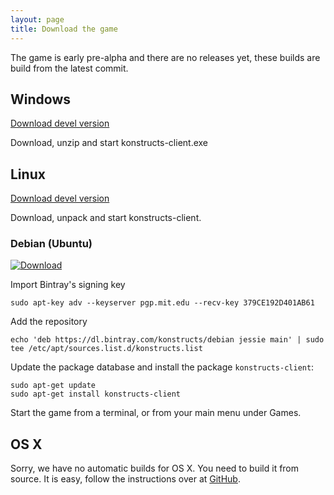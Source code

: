 ```yaml
---
layout: page
title: Download the game
---
```


The game is early pre-alpha and there are no releases yet, these 
builds are build from the latest commit.

## Windows

[Download devel version](https://bintray.com/artifact/download/konstructs/windows/konstructs-client.zip)

Download, unzip and start konstructs-client.exe

## Linux

[Download devel version](https://bintray.com/artifact/download/konstructs/linux/konstructs-client.tar.bz2)

Download, unpack and start konstructs-client.

### Debian (Ubuntu)
 [ ![Download](https://api.bintray.com/packages/konstructs/debian/client/images/download.svg) ](https://bintray.com/konstructs/debian/client/_latestVersion)

Import Bintray's signing key
```
sudo apt-key adv --keyserver pgp.mit.edu --recv-key 379CE192D401AB61
```

Add the repository
```
echo 'deb https://dl.bintray.com/konstructs/debian jessie main' | sudo tee /etc/apt/sources.list.d/konstructs.list
```

Update the package database and install the package `konstructs-client`:

```
sudo apt-get update
sudo apt-get install konstructs-client
```

Start the game from a terminal, or from your main menu under Games.

## OS X

Sorry, we have no automatic builds for OS X. You need to build it from source.
It is easy, follow the instructions over at [GitHub](https://github.com/konstructs/client/blob/master/BUILD.md).
